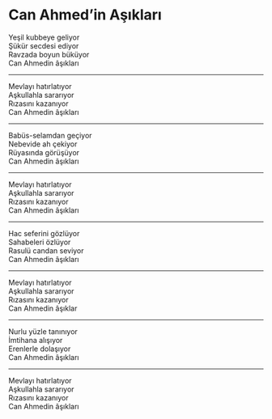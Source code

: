 # Can Ahmed’in Aşıkları

Yeşil kubbeye geliyor  
Şükür secdesi ediyor  
Ravzada boyun büküyor  
Can Ahmedin âşıkları  
****  
Mevlayı hatırlatıyor  
Aşkullahla sararıyor  
Rızasını kazanıyor  
Can Ahmedin âşıkları  
****  
Babüs-selamdan geçiyor  
Nebevide ah çekiyor  
Rüyasında görüşüyor  
Can Ahmedin âşıkları  
****  
Mevlayı hatırlatıyor  
Aşkullahla sararıyor  
Rızasını kazanıyor  
Can Ahmedin âşıkları  
****  
Hac seferini gözlüyor  
Sahabeleri özlüyor  
Rasulü candan seviyor  
Can Ahmedin âşıkları  
****  
Mevlayı hatırlatıyor  
Aşkullahla sararıyor  
Rızasını kazanıyor  
Can Ahmedin âşıklar  
****  
Nurlu yüzle tanınıyor  
İmtihana alışıyor  
Erenlerle dolaşıyor  
Can Ahmedin âşıkları  
****  
Mevlayı hatırlatıyor  
Aşkullahla sararıyor  
Rızasını kazanıyor  
Can Ahmedin âşıkları  

